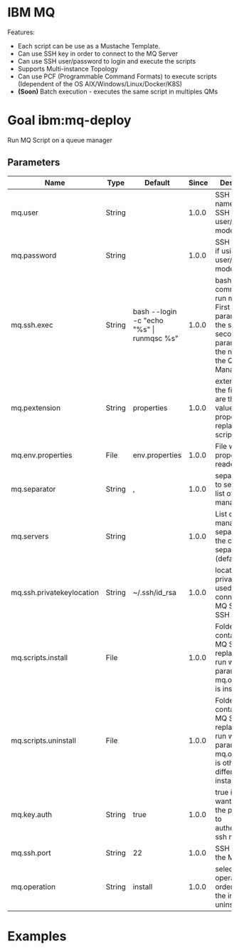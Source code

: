 # IBM MQ

Features:
 * Each script can be use as a Mustache Template.
 * Can use SSH key in order to connect to the MQ Server
 * Can use SSH user/password to login and execute the scripts
 * Supports Multi-instance Topology 
 * Can use PCF (Programmable Command Formats) to execute scripts (Idependent of the OS AIX/Windows/Linux/Docker/K8S)
 * **(Soon)** Batch execution -  executes the same script in multiples QMs

# Goal ibm:mq-deploy

Run MQ Script on a queue manager

## Parameters

| Name                      | Type   | Default                                       | Since | Description                                                                                                            |
| ------------------------- | ------ | --------------------------------------------- | ----- | ---------------------------------------------------------------------------------------------------------------------- |
| mq.user                   | String |                                               | 1.0.0 | SSH User name if using SSH user/password mode                                                                          |
| mq.password               | String |                                               | 1.0.0 | SSH Password if using SSH user/password mode                                                                           |
| mq.ssh.exec               | String | bash --login -c \"echo \"%s\" \| runmqsc %s\" | 1.0.0 | bash command to run mq script. First parameter is the script, second parameter is the name of the Queue Manager        |
| mq.pextension             | String | properties                                    | 1.0.0 | extension of the file where are the key value properties to replace in the script file                                 |
| mq.env.properties         | File   | env.properties                                | 1.0.0 | File where the properties are readed                                                                                   |
| mq.separator              | String | ,                                             | 1.0.0 | separator use to separe the list of queue managers                                                                     |
| mq.servers                | String |                                               | 1.0.0 | List of queue managers separeted by the configured separator (default: ,)                                              |
| mq.ssh.privatekeylocation | String | ~/.ssh/id_rsa                                 | 1.0.0 | location of the private key used to connect to the MQ Server in SSH mode                                               |
| mq.scripts.install        | File   |                                               | 1.0.0 | Folder that contains the MQ Scripts to replace and run when the parameter mq.operation is install                      |
| mq.scripts.uninstall      | File   |                                               | 1.0.0 | Folder that contains the MQ Scripts to replace and run when the parameter mq.operation is other different than install |
| mq.key.auth               | String | true                                          | 1.0.0 | true if you want to use the private key to authenticate in ssh mode                                                    |
| mq.ssh.port               | String | 22                                            | 1.0.0 | SSH port in the MQ Server                                                                                              |
| mq.operation              | String | install                                       | 1.0.0 | select the operation in order to select the install or uninstall folder                                                |

# Examples




